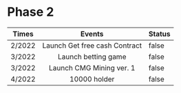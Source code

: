 # Phase 2

<table><thead><tr><th align="center">Times</th><th align="center">Events</th><th data-type="checkbox">Status</th></tr></thead><tbody><tr><td align="center">2/2022</td><td align="center">Launch Get free cash Contract</td><td>false</td></tr><tr><td align="center">3/2022</td><td align="center">Launch betting game</td><td>false</td></tr><tr><td align="center">3/2022</td><td align="center">Launch CMG Mining ver. 1 </td><td>false</td></tr><tr><td align="center">4/2022</td><td align="center">10000 holder</td><td>false</td></tr></tbody></table>
